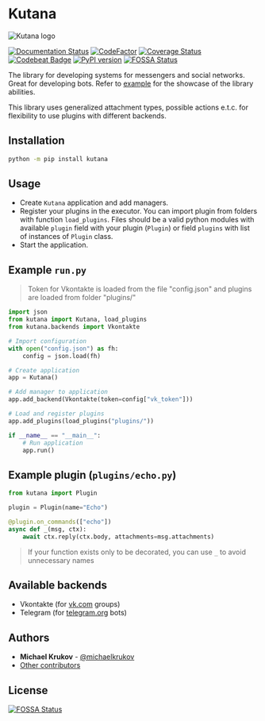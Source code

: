 # Kutana

![Kutana logo](docs/_static/kutana-logo-512.png)

[![Documentation Status](https://readthedocs.org/projects/kutana/badge/?version=latest)](https://kutana.readthedocs.io/en/latest/?badge=latest)
[![CodeFactor](https://www.codefactor.io/repository/github/ekonda/kutana/badge)](https://www.codefactor.io/repository/github/ekonda/kutana)
[![Coverage Status](https://coveralls.io/repos/github/ekonda/kutana/badge.svg?branch=master)](https://coveralls.io/github/ekonda/kutana?branch=master)
[![Codebeat Badge](https://codebeat.co/badges/fd698be3-d0f9-4e3c-b235-1c3a3cdb98a9)](https://codebeat.co/projects/github-com-ekonda-kutana-master)
[![PyPI version](https://badge.fury.io/py/kutana.svg)](https://badge.fury.io/py/kutana)
[![FOSSA Status](https://app.fossa.io/api/projects/git%2Bgithub.com%2Fekonda%2Fkutana.svg?type=shield)](https://app.fossa.io/projects/git%2Bgithub.com%2Fekonda%2Fkutana?ref=badge_shield)

The library for developing systems for messengers and social networks. Great
for developing bots. Refer to [example](https://github.com/ekonda/kutana/tree/master/example)
for the showcase of the library abilities.

This library uses generalized attachment types, possible actions e.t.c. for flexibility
to use plugins with different backends.

## Installation

```bash
python -m pip install kutana
```

## Usage

- Create `Kutana` application and add managers.
- Register your plugins in the executor. You can import plugin from folders
    with function `load_plugins`. Files should be a valid python modules with
    available `plugin` field with your plugin (`Plugin`) or field `plugins`
    with list of instances of `Plugin` class.
- Start the application.

## Example `run.py`

> Token for Vkontakte is loaded from the file "config.json"
> and plugins are loaded from folder "plugins/"

```py
import json
from kutana import Kutana, load_plugins
from kutana.backends import Vkontakte

# Import configuration
with open("config.json") as fh:
    config = json.load(fh)

# Create application
app = Kutana()

# Add manager to application
app.add_backend(Vkontakte(token=config["vk_token"]))

# Load and register plugins
app.add_plugins(load_plugins("plugins/"))

if __name__ == "__main__":
    # Run application
    app.run()
```

## Example plugin (`plugins/echo.py`)

```py
from kutana import Plugin

plugin = Plugin(name="Echo")

@plugin.on_commands(["echo"])
async def _(msg, ctx):
    await ctx.reply(ctx.body, attachments=msg.attachments)
```

> If your function exists only to be decorated, you can use `_` to avoid
> unnecessary names

## Available backends

- Vkontakte (for [vk.com](https://vk.com) groups)
- Telegram (for [telegram.org](https://telegram.org) bots)

## Authors

- **Michael Krukov** - [@michaelkrukov](https://github.com/michaelkrukov)
- [Other contributors](CONTRIBUTORS.md)

## License
[![FOSSA Status](https://app.fossa.io/api/projects/git%2Bgithub.com%2Fekonda%2Fkutana.svg?type=large)](https://app.fossa.io/projects/git%2Bgithub.com%2Fekonda%2Fkutana?ref=badge_large)
